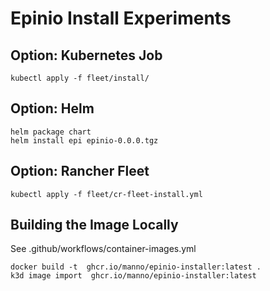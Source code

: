 # Epinio Install Experiments

## Option: Kubernetes Job

    kubectl apply -f fleet/install/

## Option: Helm

    helm package chart
    helm install epi epinio-0.0.0.tgz

## Option: Rancher Fleet

    kubectl apply -f fleet/cr-fleet-install.yml

## Building the Image Locally

See .github/workflows/container-images.yml

    docker build -t  ghcr.io/manno/epinio-installer:latest .
    k3d image import  ghcr.io/manno/epinio-installer:latest

